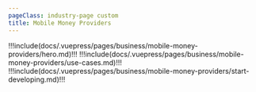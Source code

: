 ```yaml
---
pageClass: industry-page custom
title: Mobile Money Providers
---
```


!!!include(docs/.vuepress/pages/business/mobile-money-providers/hero.md)!!!
!!!include(docs/.vuepress/pages/business/mobile-money-providers/use-cases.md)!!!
!!!include(docs/.vuepress/pages/business/mobile-money-providers/start-developing.md)!!!

<script>
import VueSlickCarousel from 'vue-slick-carousel';
import 'vue-slick-carousel/dist/vue-slick-carousel.css';
import 'vue-slick-carousel/dist/vue-slick-carousel-theme.css';
import TabSection from "../.vuepress/components/TabSection";
import Accordion from "../.vuepress/components/simple-accordion/accordion";
import AccordionItem from "../.vuepress/components/simple-accordion/accordion-item";
import useCasesTab from "../.vuepress/mixins/useCasesTab.js";

export default {
  components: {
    VueSlickCarousel, AccordionItem, Accordion, TabSection
  },
  data() {
    return {
      options: {
        dots: true,
        arrows: true,
        dotsClass: 'testimonials__dots',
        infinite: false,
        speed: 500,
        slidesToShow: 1,
      },
      borderedLink: false,
      accentLink: {
        text: 'Start developing',
      },
      tabs: [
        'P2P Transfers',
        'Merchant Payments',
        'Disbursements',
        'International Transfers',
        'Recurring Payments',
        'Account Linking',
        'Bill Payments',
        'Agent Services'
      ],
      activeTabName: '',
    }
  },
  mixins: [useCasesTab],
}
</script>
